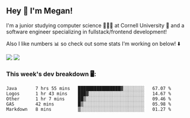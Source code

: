 ## Hey 👋 I'm Megan! 
I'm a junior studying computer science 👩🏻‍💻 at Cornell University 🐻 and a software engineer specializing in fullstack/frontend development!

Also I like numbers 📊 so check out some stats I'm working on below! ⬇️

<img src="https://github-readme-stats.meganyin13.vercel.app/api?username=meganyin13&show_icons=true&hide=stars&count_private=true" />

<img src="https://github-readme-stats.meganyin13.vercel.app/api/top-langs/?username=meganyin13&layout=compact&hide=Jupyter%20Notebook" />

### This week's dev breakdown 🖥:
<!--START_SECTION:waka-->
```text
Java       7 hrs 55 mins   ████████████████▓░░░░░░░░   67.07 % 
Logos      1 hr 43 mins    ███▓░░░░░░░░░░░░░░░░░░░░░   14.67 % 
Other      1 hr 7 mins     ██▒░░░░░░░░░░░░░░░░░░░░░░   09.46 % 
GAS        42 mins         █▒░░░░░░░░░░░░░░░░░░░░░░░   05.98 % 
Markdown   8 mins          ▒░░░░░░░░░░░░░░░░░░░░░░░░   01.27 % 
```
<!--END_SECTION:waka-->
